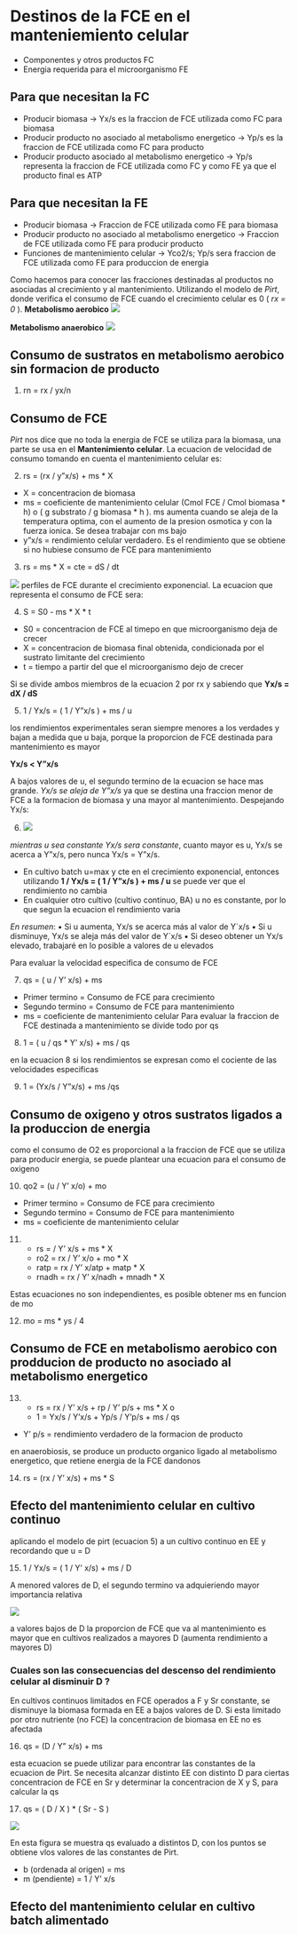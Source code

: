 # Destinos de la FCE en el manteniemiento celular

- Componentes y otros productos FC
- Energia requerida para el microorganismo FE

## Para que necesitan la FC

- Producir biomasa → Yx/s es la fraccion de FCE utilizada como FC para biomasa
- Producir producto no asociado al metabolismo energetico → Yp/s es la fraccion de FCE utilizada como FC para producto
- Producir producto asociado al metabolismo energetico → Yp/s representa la fraccion de FCE utilizada como FC y como FE ya que el producto final es ATP

## Para que necesitan la FE

- Producir biomasa → Fraccion de FCE utilizada como FE para biomasa
- Producir producto no asociado al metabolismo energetico → Fraccion de FCE utilizada como FE para producir producto
- Funciones de mantenimiento celular → Yco2/s; Yp/s sera fraccion de FCE utilizada como FE para produccion de energia

Como hacemos para conocer las fracciones destinadas al productos no asociadas al crecimiento y al mantenimiento. Utilizando el modelo de *Pirt*, donde verifica el consumo de FCE cuando el crecimiento celular es 0 ( *rx = 0* ).
**Metabolismo aerobico**
![](https://i.imgur.com/u0kd80P.png)

**Metabolismo anaerobico**
![](https://i.imgur.com/4bOAmU8.png)

## Consumo de sustratos en metabolismo aerobico sin formacion de producto

1. rn = rx / yx/n

## Consumo de FCE

*Pirt* nos dice que no toda la energia de FCE se utiliza para la biomasa, una parte se usa en el **Mantenimiento celular**. La ecuacion de velocidad de consumo tomando en cuenta el mantenimiento celular es:

2. rs = (rx / y”x/s) + ms * X

- X = concentracion de biomasa
- ms = coeficiente de mantenimiento celular (Cmol FCE / Cmol biomasa * h) o ( g substrato / g biomasa * h ). ms aumenta cuando se aleja de la temperatura optima, con el aumento de la presion osmotica y con la fuerza ionica. Se desea trabajar con ms bajo
- y”x/s = rendimiento celular verdadero. Es el rendimiento que se obtiene si no hubiese consumo de FCE para mantenimiento

3. rs = ms * X = cte = dS / dt

![](https://i.imgur.com/WFsBDHP.png)
perfiles de FCE durante el crecimiento exponencial. La ecuacion que representa el consumo de FCE sera:

4. S = S0 - ms * X * t

- S0 = concentracion de FCE al timepo en que microorganismo deja de crecer
- X = concentracion de biomasa final obtenida, condicionada por el sustrato limitante del crecimiento
- t = tiempo a partir del que el microorganismo dejo de crecer

Si se divide ambos miembros de la ecuacion 2 por rx y sabiendo que **Yx/s = dX / dS**

5. 1 / Yx/s = ( 1 / Y”x/s ) + ms / u

los rendimientos experimentales seran siempre menores a los verdades y bajan a medida que u baja, porque la proporcion de FCE destinada para mantenimiento es mayor

**Yx/s < Y”x/s**

A bajos valores de u, el segundo termino de la ecuacion se hace mas grande. *Yx/s se aleja de Y”x/s* ya que se destina una fraccion menor de FCE a la formacion de biomasa y una mayor al mantenimiento. Despejando Yx/s:

6. ![](https://i.imgur.com/hzHldS4.png)

*mientras u sea constante Yx/s sera constante*, cuanto mayor es u, Yx/s se acerca a Y”x/s, pero nunca Yx/s = Y”x/s.
- En cultivo batch u=max y cte en el crecimiento exponencial, entonces utilizando **1 / Yx/s = ( 1 / Y”x/s ) + ms / u** se puede ver que el rendimiento no cambia
- En cualquier otro cultivo (cultivo continuo, BA) u no es constante, por lo que segun la ecuacion el rendimiento varia

 *En resumen*:
▪ Si u aumenta, Yx/s se acerca más al valor de Y´x/s
▪ Si u disminuye, Yx/s se aleja más del valor de Y´x/s
▪ Si deseo obtener un Yx/s elevado, trabajaré en lo posible a valores de u elevados

Para evaluar la velocidad especifica de consumo de FCE

7. qs = ( u / Y’ x/s) + ms

- Primer termino = Consumo de FCE para crecimiento
- Segundo termino = Consumo de FCE para mantenimiento
- ms = coeficiente de mantenimiento celular
Para evaluar la fraccion de FCE destinada a mantenimiento se divide todo por qs

8. 1 = ( u / qs * Y’ x/s) + ms / qs

en la ecuacion 8 si los rendimientos se expresan como el cociente de las velocidades especificas

9. 1 = (Yx/s / Y”x/s) + ms /qs

## Consumo de oxigeno y otros sustratos ligados a la produccion de energia

como el consumo de O2 es proporcional a la fraccion de FCE que se utiliza para producir energia, se puede plantear una ecuacion para el consumo de oxigeno

10. qo2 = (u / Y’ x/o) + mo

- Primer termino = Consumo de FCE para crecimiento
- Segundo termino = Consumo de FCE para mantenimiento
- ms = coeficiente de mantenimiento celular

11. 
    - rs = / Y’ x/s + ms * X
    - ro2 = rx / Y’ x/o + mo * X
    - ratp = rx / Y’ x/atp + matp * X
    - rnadh = rx / Y’ x/nadh + mnadh * X

Estas ecuaciones no son independientes, es posible obtener ms en funcion de mo

12. mo = ms * ys / 4

## Consumo de FCE en metabolismo aerobico con prodducion de producto no asociado al metabolismo energetico

13. 
    - rs = rx / Y’ x/s + rp / Y’ p/s + ms * X
      o
    - 1 = Yx/s / Y’x/s + Yp/s / Y’p/s + ms / qs

- Y’ p/s = rendimiento verdadero de la formacion de producto

en anaerobiosis, se produce un producto organico ligado al metabolismo energetico, que retiene energia de la FCE dandonos

14. rs = (rx / Y’ x/s) + ms * S

## Efecto del mantenimiento celular en cultivo continuo
aplicando el modelo de pirt (ecuacion 5) a un cultivo continuo en EE y recordando que u = D

15. 1 / Yx/s = ( 1 / Y’ x/s) + ms / D

A menored valores de D, el segundo termino va adquieriendo mayor importancia relativa

![](https://i.imgur.com/UHwWeDN.png)

a valores bajos de D la proporcion de FCE que va al mantenimiento es mayor que en cultivos realizados a mayores D (aumenta rendimiento a mayores D)

### Cuales son las consecuencias del descenso del rendimiento celular al disminuir D ?

En cultivos continuos limitados en FCE operados a F y Sr constante, se disminuye la biomasa formada en EE a bajos valores de D.
Si esta limitado por otro nutriente (no FCE) la concentracion de biomasa en EE no es afectada

16. qs = (D / Y” x/s) + ms

esta ecuacion se puede utilizar para encontrar las constantes de la ecuacion de Pirt.
Se necesita alcanzar distinto EE con distinto D para ciertas concentracion de FCE en Sr y determinar la concentracion de X y S, para calcular la qs

17. qs = ( D / X ) * ( Sr - S )

![](https://i.imgur.com/QdMXhEK.png)

En esta figura se muestra qs evaluado a distintos D, con los puntos se obtiene vlos valores de las constantes de Pirt.
- b (ordenada al origen) = ms
- m (pendiente) = 1 / Y’ x/s

## Efecto del mantenimiento celular en cultivo batch alimentado